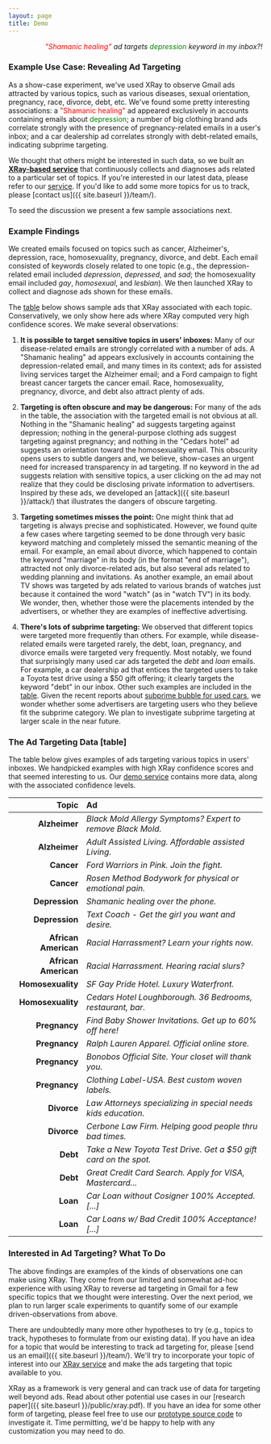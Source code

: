 ```yaml
---
layout: page
title: Demo
---
```


<p class = "message" align="right">
    <i><font color="red">"Shamanic healing"</font> ad targets
       <font color="green">depression</font> keyword in my inbox?!</i>
</p>


### Example Use Case:  Revealing Ad Targeting

As a show-case experiment, we've used XRay to observe Gmail ads attracted
by various topics, such as various diseases, sexual orientation,
pregnancy, race, divorce, debt, etc.  We've found some pretty interesting
associations:  a <font color="red">"Shamanic healing"</font> ad appeared
exclusively in accounts containing emails about
<font color="green">depression</font>; a number of big clothing brand ads
correlate strongly with the presence of pregnancy-related emails in a user's
inbox; and a car dealership ad correlates strongly with debt-related emails,
indicating subprime targeting.

We thought that others might be interested in such data, so we built
an [<b>XRay-based service</b>](xxx) that continuously collects and
diagnoses ads related to a particular set of topics.  If you're interested
in our latest data, please refer to our [service](xxx).  If
you'd like to add some more topics for us to track, please
[contact us]({{ site.baseurl }}/team/).

To seed the discussion we present a few sample associations next.


### Example Findings

We created emails focused on topics such as cancer, Alzheimer's, depression,
race, homosexuality, pregnancy, divorce, and debt.  Each email consisted
of keywords closely related to one topic (e.g., the depression-related email
included <i>depression</i>, <i>depressed</i>, and <i>sad</i>; the homosexuality
email included <i>gay</i>, <i>homosexual</i>, and <i>lesbian</i>).
We then launched XRay to collect and diagnose ads shown for these emails.

The [table](#table) below shows sample ads that XRay associated with
each topic.  Conservatively, we only show here ads where XRay computed very high
confidence scores.  We make several observations:

1. <b>It is possible to target sensitive topics in users' inboxes:</b>
Many of our disease-related emails are strongly correlated with
a number of ads.  A "Shamanic healing" ad appears exclusively in accounts
containing the depression-related email, and many times in its context; ads for
assisted living services target the Alzheimer email; and a Ford campaign to
fight breast cancer targets the cancer email.
Race, homosexuality, pregnancy, divorce, and debt also attract plenty of ads.

2. <b>Targeting is often obscure and may be dangerous:</b>
For many of the ads in the table, the association with the targeted email
is not obvious at all.  Nothing in the "Shamanic healing" ad suggests targeting
against depression; nothing in the general-purpose clothing ads suggest targeting
against pregnancy; and nothing in the "Cedars hotel" ad suggests an orientation
toward the homosexuality email.
This obscurity opens users to subtle dangers and, we believe, show-cases an urgent
need for increased transparency in ad targeting.  If no keyword in the ad suggests
relation with sensitive topics, a user clicking on the ad may not realize that
they could be disclosing private information to advertisers.  Inspired by these
ads, we developed an [attack]({{ site.baseurl }}/attack/) that illustrates the dangers of
obscure targeting.

3. <b>Targeting sometimes misses the point:</b>
One might think that ad targeting is always precise and sophisticated.  However,
we found quite a few cases where targeting seemed to be done through very basic
keyword matching and completely missed the semantic meaning of the email.
For example, an email about divorce, which happened to contain the keyword "marriage"
in its body (in the format "end of marriage"), attracted not only divorce-related ads,
but also several ads related to wedding planning and invitations.  As another example,
an email about TV shows was targeted by ads related to various brands of watches just
because it contained the word "watch" (as in "watch TV") in its body. We wonder, then,
whether those were the placements intended by the advertisers, or whether they are
examples of ineffective advertising.


4. <b>There's lots of subprime targeting:</b>
We observed that different topics were targeted more frequently than others.
For example, while disease-related emails were targeted rarely, the debt, loan,
pregnancy, and divorce emails were targeted very frequently.  Most notably,
we found that surprisingly many used car ads targeted the <i>debt</i> and <i>loan</i>
emails.  For example, a car dealership ad that entices the targeted users to take
a Toyota test drive using a $50 gift offering; it clearly targets the keyword
"debt" in our inbox.  Other such examples are included in the
[table](#table).  Given the recent reports about
[subprime bubble for used cars](http://dealbook.nytimes.com/2014/07/19/in-a-subprime-bubble-for-used-cars-unfit-borrowers-pay-sky-high-rates/),  we wonder
whether some advertisers are targeting users who they believe fit the subprime
category.  We plan to investigate subprime targeting at larger scale in the
near future.



<!-- 
Finally, lots of ads about stock investments were targeted against an email about debt
and personal bankruptcy.  Incidentally, searching for "end of marriage" in Google
yields only divorce-related results, suggesting that search may be more semantic
than ad targeting in this particular case.
Regardless, this finding suggests that increased transparency may be valuable
not just for users, but also for advertisers, who may wish to know how their ads
are actually being placed. -->

<!-- For example, the pregnancy email is strongly targeted by an ad for baby-shower
invitations, maternity- and lactation-related ads, and, interestingly, a number
of ads for general-purpose clothing.  As another example, the debt email
is strongly targeted by a car dealership ad that entices the targeted users to take
a Toyota test drive using a $50 gift offering. -->



### The Ad Targeting Data [table]

The table below gives examples of ads targeting various topics in users' inboxes.
We handpicked examples with high XRay confidence scores and that seemed interesting
to us.  Our [demo service](xxx) contains more data, along with the
associated confidence levels.

<font size="3.5pt">

| Topic               | Ad                                                               |
| -------------------:|:---------------------------------------------------------------- |
| **Alzheimer**       | *Black Mold Allergy Symptoms? Expert to remove Black Mold.*      |
| **Alzheimer**       | *Adult Assisted Living. Affordable assisted Living.*             |
| **Cancer**          | *Ford Warriors in Pink. Join the fight.*                         |
| **Cancer**          | *Rosen Method Bodywork for physical or emotional pain.*          |
| **Depression**      | *Shamanic healing over the phone.*                               |
| **Depression**      | *Text Coach - Get the girl you want and desire.*                 |
| **African American**| *Racial Harrassment? Learn your rights now.*                     |
| **African American**| *Racial Harrassment. Hearing racial slurs?*                      |
| **Homosexuality**   | *SF Gay Pride Hotel. Luxury Waterfront.*                         |
| **Homosexuality**   | *Cedars Hotel Loughborough. 36 Bedrooms, restaurant, bar.*       |
| **Pregnancy**       | *Find Baby Shower Invitations. Get up to 60% off here!*          |
| **Pregnancy**       | *Ralph Lauren Apparel.  Official online store.*                  |
| **Pregnancy**       | *Bonobos Official Site. Your closet will thank you.*             |
| **Pregnancy**       | *Clothing Label-USA. Best custom woven labels.*                  |
| **Divorce**         | *Law Attorneys specializing in special needs kids education.*    |
| **Divorce**         | *Cerbone Law Firm. Helping good people thru bad times.*          |
| **Debt**            | *Take a New Toyota Test Drive. Get a $50 gift card on the spot.* |
| **Debt**            | *Great Credit Card Search.  Apply for VISA, Mastercard...*       |
| **Loan**            | *Car Loan without Cosigner 100% Accepted. [...]*|
| **Loan**            | *Car Loans w/ Bad Credit 100% Acceptance! [...]*|

</font>


### Interested in Ad Targeting?  What To Do

The above findings are examples of the kinds of observations one can make using XRay.
They come from our limited and somewhat ad-hoc experience with using XRay to reverse ad
targeting in Gmail for a few specific topics that we thought were interesting.  Over the
next period, we plan to run larger scale experiments to quantify some of our example
driven-observations from above.

There are undoubtedly many more other hypotheses to try (e.g., topics to track, hypotheses
to formulate from our existing data).  If you have an idea for a topic that would be
interesting to track ad targeting for, please [send us an email]({{ site.baseurl }}/team/).
We'll try to incorporate your topic of interest into our [XRay service](xxx)
and make the ads targeting that topic available to you.

XRay as a framework is very general and can track use of data for targeting well beyond
ads.  Read about other potential use cases in our
[research paper]({{ site.baseurl }}/public/xray.pdf).
If you have an idea for some other form of targeting, please feel free to use our
[prototype source code](https://github.com/MatLecu/xray) to investigate it.
Time permitting, we'd be happy to help with any customization you may need to do.

